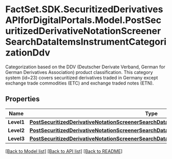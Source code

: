 # FactSet.SDK.SecuritizedDerivativesAPIforDigitalPortals.Model.PostSecuritizedDerivativeNotationScreenerSearchDataItemsInstrumentCategorizationDdv
Categorization based on the DDV (Deutscher Derivate Verband, German for German Derivatives Association) product classification. This category system (id=23) covers securitized derivatives traded in Germany except exchange trade commodities (ETC) and exchange traded notes (ETN).

## Properties

Name | Type | Description | Notes
------------ | ------------- | ------------- | -------------
**Level1** | [**PostSecuritizedDerivativeNotationScreenerSearchDataItemsInstrumentCategorizationDdvLevel1**](PostSecuritizedDerivativeNotationScreenerSearchDataItemsInstrumentCategorizationDdvLevel1.md) |  | [optional] 
**Level2** | [**PostSecuritizedDerivativeNotationScreenerSearchDataItemsInstrumentCategorizationDdvLevel2**](PostSecuritizedDerivativeNotationScreenerSearchDataItemsInstrumentCategorizationDdvLevel2.md) |  | [optional] 
**Level3** | [**PostSecuritizedDerivativeNotationScreenerSearchDataItemsInstrumentCategorizationDdvLevel3**](PostSecuritizedDerivativeNotationScreenerSearchDataItemsInstrumentCategorizationDdvLevel3.md) |  | [optional] 

[[Back to Model list]](../README.md#documentation-for-models) [[Back to API list]](../README.md#documentation-for-api-endpoints) [[Back to README]](../README.md)

